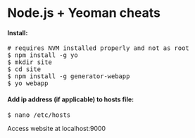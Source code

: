 Node.js + Yeoman cheats
====================================


<h4>Install:</h4>
<pre>
# requires NVM installed properly and not as root
$ npm install -g yo
$ mkdir site
$ cd site
$ npm install -g generator-webapp
$ yo webapp
</pre>

<h4>Add ip address (if applicable) to hosts file:</h4>
<pre>
$ nano /etc/hosts
</pre>

Access website at localhost:9000
